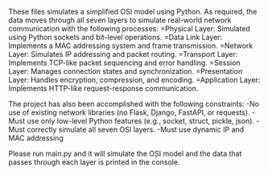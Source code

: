 These files simulates  a simplified OSI model using Python. As required, the data moves through all seven layers to simulate real-world network communication with the following processes:
=Physical Layer: Simulated using Python sockets and bit-level operations.
=Data Link Layer: Implements a MAC addressing system and frame transmission.
=Network Layer: Simulates IP addressing and packet routing.
=Transport Layer: Implements TCP-like packet sequencing and error handling.
=Session Layer: Manages connection states and synchronization.
=Presentation Layer: Handles encryption, compression, and encoding.
=Application Layer: Implements HTTP-like request-response communication.

The project has also been accomplished with the following constraints:
-No use of existing network libraries (no Flask, Django, FastAPI, or requests).
-Must use only low-level Python features (e.g., socket, struct, pickle, json).
-Must correctly simulate all seven OSI layers.
-Must use dynamic IP and MAC addressing

Please run main.py and it will simulate the OSI model and the data that passes through each layer is printed in the console.
